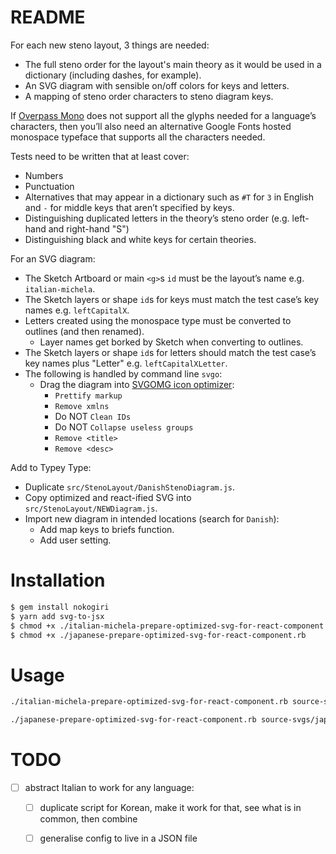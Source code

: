 # README

For each new steno layout, 3 things are needed:

- The full steno order for the layout's main theory as it would be used in a dictionary (including dashes, for example).
- An SVG diagram with sensible on/off colors for keys and letters.
- A mapping of steno order characters to steno diagram keys.

If [Overpass Mono](https://fonts.google.com/specimen/Overpass+Mono) does not support all the glyphs needed for a language’s characters, then you’ll also need an alternative Google Fonts hosted monospace typeface that supports all the characters needed.

Tests need to be written that at least cover:

- Numbers
- Punctuation
- Alternatives that may appear in a dictionary such as `#T` for `3` in English and `-` for middle keys that aren’t specified by keys.
- Distinguishing duplicated letters in the theory’s steno order (e.g. left-hand and right-hand "S")
- Distinguishing black and white keys for certain theories.

For an SVG diagram:

- The Sketch Artboard or main `<g>`s `id` must be the layout’s name e.g. `italian-michela`.
- The Sketch layers or shape `id`s for keys must match the test case’s key names e.g. `leftCapitalX`.
- Letters created using the monospace type must be converted to outlines (and then renamed).
    - Layer names get borked by Sketch when converting to outlines.
- The Sketch layers or shape `id`s for letters should match the test case’s key names plus "Letter" e.g. `leftCapitalXLetter`.
- The following is handled by command line `svgo`:
    - Drag the diagram into [SVGOMG icon optimizer](https://jakearchibald.github.io/svgomg/):
        - `Prettify markup`
        - `Remove xmlns`
        - Do NOT `Clean IDs`
        - Do NOT `Collapse useless groups`
        - `Remove <title>`
        - `Remove <desc>`

Add to Typey Type:

- Duplicate `src/StenoLayout/DanishStenoDiagram.js`.
- Copy optimized and react-ified SVG into `src/StenoLayout/NEWDiagram.js`.
- Import new diagram in intended locations (search for `Danish`):
    - Add map keys to briefs function.
    - Add user setting.



# Installation

```sh
$ gem install nokogiri
$ yarn add svg-to-jsx
$ chmod +x ./italian-michela-prepare-optimized-svg-for-react-component.rb
$ chmod +x ./japanese-prepare-optimized-svg-for-react-component.rb
```



# Usage

```sh
./italian-michela-prepare-optimized-svg-for-react-component.rb source-svgs/italian-michela.svg target-js/ItalianMichelaStenoDiagram.js
```

```sh
./japanese-prepare-optimized-svg-for-react-component.rb source-svgs/japanese.svg target-js/JapaneseStenoDiagram.js
```



# TODO

- [ ] abstract Italian to work for any language:
    - [ ] duplicate script for Korean, make it work for that, see what is in common, then combine
    - [ ] generalise config to live in a JSON file

